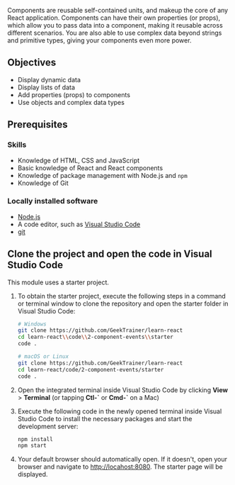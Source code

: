 Components are reusable self-contained units, and makeup the core of any React application. Components can have their own properties (or props), which allow you to pass data into a component, making it reusable across different scenarios. You are also able to use complex data beyond strings and primitive types, giving your components even more power.

## Objectives

- Display dynamic data
- Display lists of data
- Add properties (props) to components
- Use objects and complex data types

## Prerequisites

### Skills

- Knowledge of HTML, CSS and JavaScript
- Basic knowledge of React and React components
- Knowledge of package management with Node.js and `npm`
- Knowledge of Git

### Locally installed software

- [Node.js](https://nodejs.org)
- A code editor, such as [Visual Studio Code](https://code.visualstudio.com)
- [git](https://git-scm.com/)

## Clone the project and open the code in Visual Studio Code

This module uses a starter project.

1. To obtain the starter project, execute the following steps in a command or terminal window to clone the repository and open the starter folder in Visual Studio Code:

    ````bash
    # Windows
    git clone https://github.com/GeekTrainer/learn-react
    cd learn-react\\code\\2-component-events\\starter
    code .

    # macOS or Linux
    git clone https://github.com/GeekTrainer/learn-react
    cd learn-react/code/2-component-events/starter
    code .
    ````

1. Open the integrated terminal inside Visual Studio Code by clicking **View** > **Terminal** (or tapping **Ctl-\`** or **Cmd-\`** on a Mac)
1. Execute the following code in the newly opened terminal inside Visual Studio Code to install the necessary packages and start the development server:

    ```bash
    npm install
    npm start
    ```

1. Your default browser should automatically open. If it doesn't, open your browser and navigate to [http://locahost:8080](http://locahost:8080). The starter page will be displayed.
